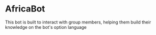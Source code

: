 # AfricaBot
This bot is built to interact with group members, helping them build their knowledge on the bot's option language
